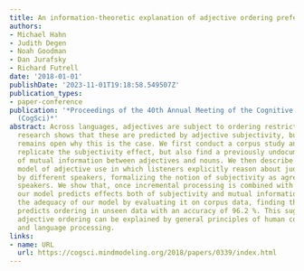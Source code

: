 ```yaml
---
title: An information-theoretic explanation of adjective ordering preferences
authors:
- Michael Hahn
- Judith Degen
- Noah Goodman
- Dan Jurafsky
- Richard Futrell
date: '2018-01-01'
publishDate: '2023-11-01T19:18:58.549507Z'
publication_types:
- paper-conference
publication: '*Proceedings of the 40th Annual Meeting of the Cognitive Science Society
  (CogSci)*'
abstract: Across languages, adjectives are subject to ordering restrictions. Recent
  research shows that these are predicted by adjective subjectivity, but the question
  remains open why this is the case. We first conduct a corpus study and not only
  replicate the subjectivity effect, but also find a previously undocumented effect
  of mutual information between adjectives and nouns. We then describe a rational
  model of adjective use in which listeners explicitly reason about judgments made
  by different speakers, formalizing the notion of subjectivity as agreement between
  speakers. We show that, once incremental processing is combined with memory limitations,
  our model predicts effects both of subjectivity and mutual information. We confirm
  the adequacy of our model by evaluating it on corpus data, finding that it correctly
  predicts ordering in unseen data with an accuracy of 96.2 %. This suggests that
  adjective ordering can be explained by general principles of human communication
  and language processing.
links:
- name: URL
  url: https://cogsci.mindmodeling.org/2018/papers/0339/index.html
---
```

